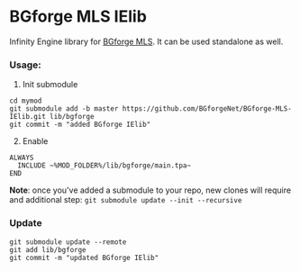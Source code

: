 # BGforge MLS IElib
Infinity Engine library for [BGforge MLS](https://github.com/BGforgeNet/vscode-bgforge-mls). It can be used standalone as well.

### Usage:

1. Init submodule
  ```
  cd mymod
  git submodule add -b master https://github.com/BGforgeNet/BGforge-MLS-IElib.git lib/bgforge
  git commit -m "added BGforge IElib"
  ```
2. Enable
  ```
  ALWAYS
    INCLUDE ~%MOD_FOLDER%/lib/bgforge/main.tpa~
  END
  ```

__Note__: once you've added a submodule to your repo, new clones will require and additional step: `git submodule update --init --recursive`

### Update

```
git submodule update --remote
git add lib/bgforge
git commit -m "updated BGforge IElib"
```
